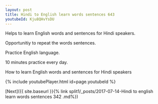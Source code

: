 ```yaml
---
layout: post
title: Hindi to English learn words sentences 643 
youtubeId: Kju8QHvYsDU
---
```

 
 
Helps to learn English words and sentences for Hindi speakers.

Opportunitiy to repeat the words sentences. 

Practice English language. 
 
10 minutes practice every day. 
 
How to learn English words and sentences for Hindi speakers 
 
{% include youtubePlayer.html id=page.youtubeId %}
 
 
[Next]({{ site.baseurl }}{% link  split1/_posts/2017-07-14-Hindi to english learn words sentences 342 .md%})
 
